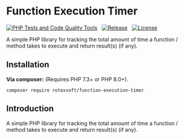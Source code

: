 # Function Execution Timer

[![PHP Tests and Code Quality Tools](https://github.com/rotexsoft/function-execution-timer/workflows/Run%20PHP%20Tests%20and%20Code%20Quality%20Tools/badge.svg)](https://github.com/rotexsoft/function-execution-timer/actions?query=workflow%3A%22Run+PHP+Tests+and+Code+Quality+Tools%22) &nbsp;
[![Release](https://img.shields.io/github/release/rotexsoft/function-execution-timer.png?style=flat-square)](https://github.com/rotexsoft/function-execution-timer/releases/latest) &nbsp; 
[![License](https://img.shields.io/badge/license-BSD-brightgreen.png?style=flat-square)](https://github.com/rotexsoft/function-execution-timer/blob/master/LICENSE) &nbsp; 


A simple PHP library for tracking the total amount of time a function / method takes to execute and return result(s) (if any).


## Installation 

**Via composer:** (Requires PHP 7.3+ or PHP 8.0+). 

    composer require rotexsoft/function-execution-timer

## Introduction

A simple PHP library for tracking the total amount of time a function / method takes to execute and return result(s) (if any).